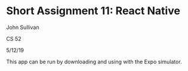 # Short Assignment 11: React Native

John Sullivan

CS 52

5/12/19

This app can be run by downloading and using with the Expo simulator.

